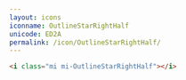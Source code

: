 ```yaml
---
layout: icons
iconname: OutlineStarRightHalf
unicode: ED2A
permalink: /icon/OutlineStarRightHalf/
---
```


``` html
<i class="mi mi-OutlineStarRightHalf"></i>
```
